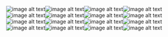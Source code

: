 ![image alt text](image_0.jpg)![image alt text](image_1.jpg)![image alt text](image_2.jpg)![image alt text](image_3.jpg)![image alt text](image_4.jpg)![image alt text](image_5.jpg)![image alt text](image_6.jpg)![image alt text](image_7.jpg)![image alt text](image_8.jpg)![image alt text](image_9.jpg)![image alt text](image_10.jpg)![image alt text](image_11.jpg)![image alt text](image_12.jpg)![image alt text](image_13.jpg)![image alt text](image_14.jpg)![image alt text](image_15.jpg)

